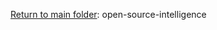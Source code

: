 [Return to main folder](https://github.com/hpu-panthersec/cyber-comp-materials/tree/main/open-source-intelligence): open-source-intelligence

